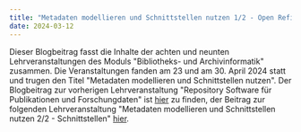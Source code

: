 ```yaml
---
title: "Metadaten modellieren und Schnittstellen nutzen 1/2 - Open Refine"
date: 2024-03-12
---
```

Dieser Blogbeitrag fasst die Inhalte der achten und neunten Lehrveranstaltungen des Moduls "Bibliotheks- und Archivinformatik" zusammen. Die Veranstaltungen fanden am 23 und am 30. April 2024 statt und trugen den Titel "Metadaten modellieren und Schnittstellen nutzen".
Der Blogbeitrag zur vorherigen Lehrveranstaltung "Repository Software für Publikationen und Forschungdaten" ist [hier](https://anna-staub.github.io/lerntagebuch_bain/2024/03/12/repo-software_fuer_publikationen_und_forschungsdaten.html) zu finden, der Beitrag zur folgenden Lehrveranstaltung "Metadaten modellieren und Schnittstellen nutzen 2/2 - Schnittstellen" [hier](https://anna-staub.github.io/lerntagebuch_bain/2024/05/07/metadaten_schnittstellen_2_schnittstellen.html).
